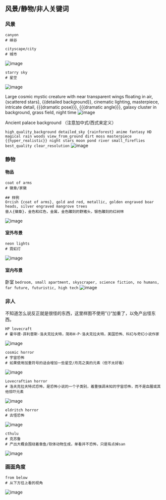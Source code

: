 ## 风景/静物/非人关键词

### 风景
```
canyon
# 峡谷
```
```
cityscape/city
# 城市
```
![image](../pic_stoarge/NovelAi%20pic/cityscape,%20s-3048376651.png)

```
starry sky
# 星空
```
![image](../pic_stoarge/NovelAi%20pic/starry%20sky,%20s-1854995995.png)

Large cosmic mystic creature with near transparent wings floating in air, {scattered stars}, {{detailed background}}, cinematic lighting, masterpiece, intricate detail, {{{dramatic pose}}}, {{{dramatic angle}}}, galaxy cluster in background, grass field, night time
![image](../pic_stoarge/NovelAi%20pic/Large%20cosmic%20mystic%20creature%20with%20near%20transparent%20wings%20floating%20in%20air,%20%7Bscatt%20s-2281036292.png)

Ancient palace background （注意加中式/西式来定义）

`high_quality_background detailed_sky {rainforest} anime fantasy HD magical rain woods view_from_ground dirt moss masterpiece {{hyper_realistic}} night stars moon pond river small_fireflies best_quality clear_resolution`
![image](../pic_stoarge/NovelAi%20pic/high_quality_background%20detailed_sky%20%7Brainforest%7D%20anime%20fantasy%20HD%20magical%20rain%20s-254753214.png)

### 静物

#### 物品

```
coat of arms
# 徽章/家徽

## 样例
Orcish {coat of arms}, gold and red, metallic, golden engraved boar heads, silver engraved mangrove trees
兽人{徽章}，金色和红色，金属，金色雕刻的野猪头，银色雕刻的红树林
```
![image](../pic_stoarge/NovelAi%20pic/Orcish%20%7Bcoat%20of%20arms%7D,%20gold%20and%20red,%20metallic,%20golden%20engraved%20boar%20heads,%20silver%20engraved%20mangrove%20trees%20s-761753710.png)

#### 室外布景

```
neon lights
# 霓虹灯
```
![image](../pic_stoarge/NovelAi%20pic/neon%20lights,%20s-1586439476.png)

#### 室内布景

卧室
`bedroom, small apartment, skyscraper, science fiction, no humans, far future, futuristic, high tech`
![image](../pic_stoarge/NovelAi%20pic/bedroom,%20small%20apartment,%20skyscraper,%20science%20fiction,%20no%20humans,%20far%20future,%20fu%20s-1866067500.png)

### 非人

不知道怎么说反正就是很怪的东西，这里样图不使用”{}“加重了，以免产出怪东西。
```
HP lovecraft
# 霍华德·菲利普斯·洛夫克拉夫特，简称H·P·洛夫克拉夫特，美国恐怖、科幻与奇幻小说作家
```
![image](../pic_stoarge/NovelAi%20pic/HP%20lovecraft%20s-2216368041.png)

```
cosmic horror
# 宇宙恐怖
# 如果使用加重符号的话会增加一些星空/月亮之类的元素（但不太好看）
```
![image](../pic_stoarge/NovelAi%20pic/cosmic%20horror%20s-1450316228.png)

```
Lovecraftian horror
# 洛夫克拉夫特式恐怖，是恐怖小说的一个子类别，着重强调未知的宇宙恐怖，而不是血腥或其他惊吓元素
```
![image](../pic_stoarge/NovelAi%20pic/lovecraftian%20horror%20s-501658101.png)

```
eldritch horror
# 古怪恐怖
```
![image](../pic_stoarge/NovelAi%20pic/eldritch%20horror%20s-705923851.png)

```
cthulu
# 克苏鲁
# 产出大概会围绕着章鱼/软体动物生成，单看并不恐怖，只是有点掉san
```
![image](../pic_stoarge/NovelAi%20pic/cthulu%20s-4209023468.png)

### 画面角度

```
from below
# 从下方往上看的视角
```
![image](../pic_stoarge/NovelAi%20pic/from%20below,%20s-1719211647.png)